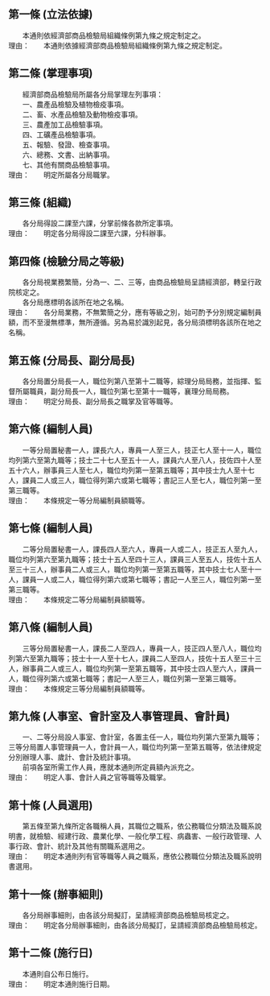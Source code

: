 第一條 (立法依據)
-----------------
　　本通則依經濟部商品檢驗局組織條例第九條之規定制定之。  
理由：　　本通則依據經濟部商品檢驗局組織條例第九條之規定制定。

第二條 (掌理事項)
-----------------
　　經濟部商品檢驗局所屬各分局掌理左列事項：  
　　一、農產品檢驗及植物檢疫事項。  
　　二、畜、水產品檢驗及動物檢疫事項。  
　　三、農產加工品檢驗事項。  
　　四、工礦產品檢驗事項。  
　　五、報驗、發證、檢查事項。  
　　六、總務、文書、出納事項。  
　　七、其他有關商品檢驗事項。  
理由：　　明定所屬各分局職掌。

第三條 (組織)
-------------
　　各分局得設二課至六課，分掌前條各款所定事項。  
理由：　　明定各分局得設二課至六課，分科辦事。

第四條 (檢驗分局之等級)
-----------------------
　　各分局視業務繁簡，分為一、二、三等，由商品檢驗局呈請經濟部，轉呈行政院核定之。  
　　各分局應標明各該所在地之名稱。  
理由：　　各分局業務，不無繁簡之分，應有等級之別，始可酌予分別規定編制員額，而不至漫無標準，無所遵循。另為易於識別起見，各分局須標明各該所在地之名稱。

第五條 (分局長、副分局長)
-------------------------
　　各分局置分局長一人，職位列第八至第十二職等，綜理分局局務，並指揮、監督所屬職員，副分局長一人，職位列第七至第十一職等，襄理分局局務。  
理由：　　明定分局長、副分局長之職掌及官等職等。

第六條 (編制人員)
-----------------
　　一等分局置秘書一人，課長六人，專員一人至三人，技正七人至十一人，職位均列第六至第九職等；技士二十七人至五十一人，課員六人至八人，技佐四十人至五十六人，辦事員三人至七人，職位均列第一至第五職等；其中技士九人至十七人，課員二人或三人，職位得列第六或第七職等；書記三人至七人，職位列第一至第三職等。  
理由：　　本條規定一等分局編制員額職等。

第七條 (編制人員)
-----------------
　　二等分局置秘書一人，課長四人至六人，專員一人或二人，技正五人至九人，職位均列第六至第九職等；技士十五人至四十三人，課員三人至五人，技佐十五人至三十三人，辦事員二人或三人，職位均列第一至第五職等，其中技士七人至十一人，課員一人或二人，職位得列第六或第七職等；書記一人至三人，職位列第一至第三職等。  
理由：　　本條規定二等分局編制員額職等。

第八條 (編制人員)
-----------------
　　三等分局置秘書一人，課長二人至四人，專員一人，技正四人至八人，職位均列第六至第九職等；技士十一人至十七人，課員二人至四人，技佐十五人至三十三人，辦事員二人或三人，職位均列第一至第五職等，其中技士四人至六人，課員一人，職位得列第六或第七職等；書記一人至三人，職位列第一至第三職等。  
理由：　　本條規定三等分局編制員額職等。

第九條 (人事室、會計室及人事管理員、會計員)
-------------------------------------------
　　一、二等分局設人事室、會計室，各置主任一人，職位均列第六至第九職等；三等分局置人事管理員一人，會計員一人，職位均列第一至第五職等，依法律規定分別辦理人事、歲計、會計及統計事項。  
　　前項各室所需工作人員，應就本通則所定員額內派充之。  
理由：　　明定人事、會計人員之官等職等及職掌。

第十條 (人員選用)
-----------------
　　第五條至第九條所定各職稱人員，其職位之職系，依公務職位分類法及職系說明書，就檢驗、經建行政、農業化學、一般化學工程、病蟲害、一般行政管理、人事行政、會計、統計及其他有關職系選用之。  
理由：　　明定本通則列有官等職等人員之職系，應依公務職位分類法及職系說明書選用。

第十一條 (辦事細則)
-------------------
　　各分局辦事細則，由各該分局擬訂，呈請經濟部商品檢驗局核定之。  
理由：　　明定各分局辦事細則，由各該分局擬訂，呈請經濟部商品檢驗局核定。

第十二條 (施行日)
-----------------
　　本通則自公布日施行。  
理由：　　明定本通則施行日期。